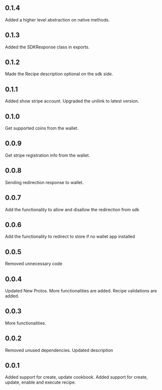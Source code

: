 ## 0.1.4
Added a higher level abstraction on native methods.

## 0.1.3
Added the SDKResponse class in exports.

## 0.1.2
Made the Recipe description optional on the sdk side.

## 0.1.1
Added show stripe account.
Upgraded the unilink to latest version.

## 0.1.0
Get supported coins from the wallet.

## 0.0.9
Get stripe registration info from the wallet.

## 0.0.8
Sending redirection response to wallet.

## 0.0.7
Add the functionality to allow and disallow the redirection from sdk

## 0.0.6
Add the functionality to redirect to store if no wallet app installed

## 0.0.5
Removed unnecessary code

## 0.0.4
Updated New Protos.
More functionalities are added.
Recipe validations are added.


## 0.0.3
More functionalities.

## 0.0.2
Removed unused dependencies.
Updated description

## 0.0.1

Added support for create, update cookbook.
Added support for create, update, enable and execute recipe.










